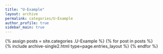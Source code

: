 ```yaml
---
title: "U-Example"
layout: archive
permalink: categories/U-Example
author_profile: true
sidebar_main: true
---
```


{% assign posts = site.categories .U-Example %}
{% for post in posts %} {% include archive-single2.html type=page.entries_layout %} {% endfor %}